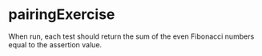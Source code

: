 # pairingExercise
When run, each test should return the sum of the even Fibonacci numbers equal to the assertion value.
